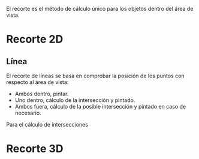 El recorte es el método de cálculo único para los objetos dentro del área de vista.
# Recorte 2D
## Línea
El recorte de líneas se basa en comprobar la posición de los puntos con respecto al área de vista:
- Ambos dentro, pintar.
- Uno dentro, cálculo de la intersección y pintado.
- Ambos fuera, cálculo de la posible intersección y pintado en caso de necesario.

Para el cálculo de intersecciones 
# Recorte 3D